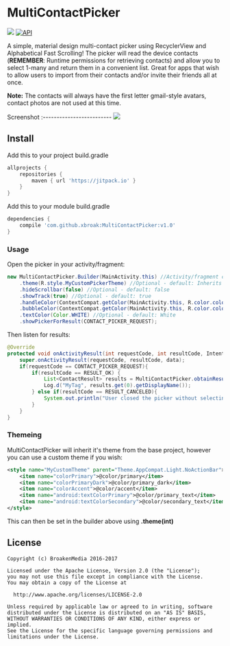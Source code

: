 # MultiContactPicker

[![](https://img.shields.io/badge/license-Apache%20License%202.0-blue.svg)](https://www.apache.org/licenses/LICENSE-2.0.html)
<a target="_blank" href="https://developer.android.com/reference/android/os/Build.VERSION_CODES.html#JELLY_BEAN"><img src="https://img.shields.io/badge/API-16%2B-blue.svg?style=flat" alt="API" /></a> 

A simple, material design multi-contact picker using RecyclerView and Alphabetical Fast Scrolling! The picker will read the device contacts (**REMEMBER**: Runtime permissions for retrieving contacts) and allow you to select 1-many and return them in a convenient list. Great for apps that wish to allow users to import from their contacts and/or invite their friends all at once.

**Note:** The contacts will always have the first letter gmail-style avatars, contact photos are not used at this time.


Screenshot
:-------------------------
![](http://i.imgur.com/6duvoHm.png)


## Install

Add this to your project build.gradle
``` gradle
allprojects {
    repositories {
        maven { url 'https://jitpack.io' }
    }
}
```

Add this to your module build.gradle

``` gradle
dependencies {
    compile 'com.github.xbroak:MultiContactPicker:v1.0'
}
```
### Usage

Open the picker in your activity/fragment:

```java
new MultiContactPicker.Builder(MainActivity.this) //Activity/fragment context
    .theme(R.style.MyCustomPickerTheme) //Optional - default: Inherits project style
    .hideScrollbar(false) //Optional - default: false
    .showTrack(true) //Optional - default: true
    .handleColor(ContextCompat.getColor(MainActivity.this, R.color.colorPrimary)) //Optional - default: Green
    .bubbleColor(ContextCompat.getColor(MainActivity.this, R.color.colorPrimary)) //Optional - default: Green
    .textColor(Color.WHITE) //Optional - default: White
    .showPickerForResult(CONTACT_PICKER_REQUEST);
```

Then listen for results:

```java
@Override
protected void onActivityResult(int requestCode, int resultCode, Intent data) {
    super.onActivityResult(requestCode, resultCode, data);
    if(requestCode == CONTACT_PICKER_REQUEST){
        if(resultCode == RESULT_OK) {
            List<ContactResult> results = MultiContactPicker.obtainResult(data);
            Log.d("MyTag", results.get(0).getDisplayName());
        } else if(resultCode == RESULT_CANCELED){
            System.out.println("User closed the picker without selecting items.");
        }
    }
}
```

### Themeing
MultiContactPicker will inherit it's theme from the base project, however you can use a custom theme if you wish:

```xml
<style name="MyCustomTheme" parent="Theme.AppCompat.Light.NoActionBar">
    <item name="colorPrimary">@color/primary</item>
    <item name="colorPrimaryDark">@color/primary_dark</item>
    <item name="colorAccent">@color/accent</item>
    <item name="android:textColorPrimary">@color/primary_text</item>
    <item name="android:textColorSecondary">@color/secondary_text</item>
</style>
```

This can then be set in the builder above using **.theme(int)**


## License

```
Copyright (c) BroakenMedia 2016-2017

Licensed under the Apache License, Version 2.0 (the "License");
you may not use this file except in compliance with the License.
You may obtain a copy of the License at

  http://www.apache.org/licenses/LICENSE-2.0

Unless required by applicable law or agreed to in writing, software
distributed under the License is distributed on an "AS IS" BASIS,
WITHOUT WARRANTIES OR CONDITIONS OF ANY KIND, either express or implied.
See the License for the specific language governing permissions and
limitations under the License.
```
